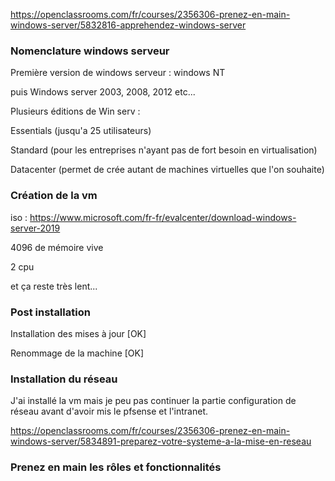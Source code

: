 https://openclassrooms.com/fr/courses/2356306-prenez-en-main-windows-server/5832816-apprehendez-windows-server

### Nomenclature windows serveur

Première version de windows serveur : windows NT

puis Windows server 2003, 2008, 2012 etc...

Plusieurs éditions de Win serv : 

Essentials (jusqu'a 25 utilisateurs)

Standard (pour les entreprises n'ayant pas de fort besoin en virtualisation)

Datacenter (permet de crée autant de machines virtuelles que l'on souhaite)

### Création de la vm

iso : https://www.microsoft.com/fr-fr/evalcenter/download-windows-server-2019

4096 de mémoire vive

2 cpu

et ça reste très lent...

### Post installation
Installation des mises à jour [OK]

Renommage de la machine [OK]


### Installation du réseau
J'ai installé la vm mais je peu pas continuer la partie configuration de réseau avant d'avoir mis le pfsense et l'intranet.

https://openclassrooms.com/fr/courses/2356306-prenez-en-main-windows-server/5834891-preparez-votre-systeme-a-la-mise-en-reseau



### Prenez en main les rôles et fonctionnalités


